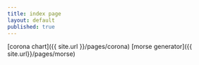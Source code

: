 ```yaml
---
title: index page
layout: default
published: true
---
```

[corona chart]({{ site.url }}/pages/corona)
[morse generator]({{ site.url}}/pages/morse)
